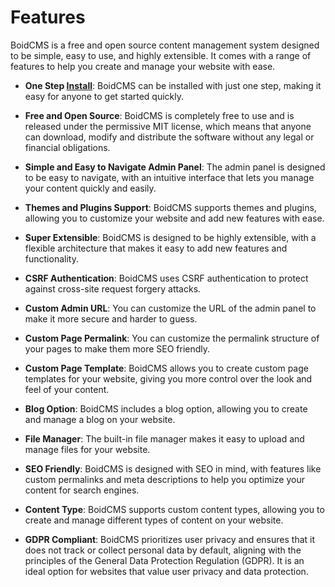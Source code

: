 # Features
BoidCMS is a free and open source content management system designed to be simple, easy to use, and highly extensible. It comes with a range of features to help you create and manage your website with ease.

 - **One Step [Install](/install)**:
BoidCMS can be installed with just one step, making it easy for anyone to get started quickly.

 - **Free and Open Source**:
BoidCMS is completely free to use and is released under the permissive MIT license, which means that anyone can download, modify and distribute the software without any legal or financial obligations.

 - **Simple and Easy to Navigate Admin Panel**:
The admin panel is designed to be easy to navigate, with an intuitive interface that lets you manage your content quickly and easily.

 - **Themes and Plugins Support**:
BoidCMS supports themes and plugins, allowing you to customize your website and add new features with ease.

 - **Super Extensible**:
BoidCMS is designed to be highly extensible, with a flexible architecture that makes it easy to add new features and functionality.

 - **CSRF Authentication**:
BoidCMS uses CSRF authentication to protect against cross-site request forgery attacks.

 - **Custom Admin URL**:
You can customize the URL of the admin panel to make it more secure and harder to guess.

 - **Custom Page Permalink**:
You can customize the permalink structure of your pages to make them more SEO friendly.

 - **Custom Page Template**:
BoidCMS allows you to create custom page templates for your website, giving you more control over the look and feel of your content.

 - **Blog Option**:
BoidCMS includes a blog option, allowing you to create and manage a blog on your website.

 - **File Manager**:
The built-in file manager makes it easy to upload and manage files for your website.

 - **SEO Friendly**:
BoidCMS is designed with SEO in mind, with features like custom permalinks and meta descriptions to help you optimize your content for search engines.

 - **Content Type**:
BoidCMS supports custom content types, allowing you to create and manage different types of content on your website.

 - **GDPR Compliant**:
BoidCMS prioritizes user privacy and ensures that it does not track or collect personal data by default, aligning with the principles of the General Data Protection Regulation (GDPR). It is an ideal option for websites that value user privacy and data protection.


